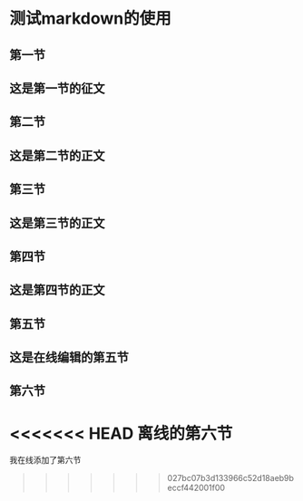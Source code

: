 # 测试markdown的使用
## 第一节
这是第一节的征文
---
## 第二节
这是第二节的正文
---
## 第三节
这是第三节的正文
---
## 第四节
这是第四节的正文
---
## 第五节
这是在线编辑的第五节
---
## 第六节
<<<<<<< HEAD
离线的第六节
=======
我在线添加了第六节
>>>>>>> 027bc07b3d133966c52d18aeb9beccf442001f00
